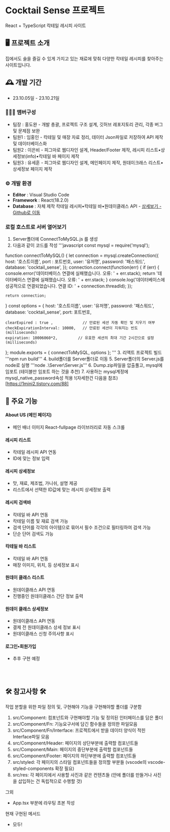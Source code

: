 
# Cocktail Sense 프로젝트
React + TypeScript 칵테일 레시피 사이트


## 🖥️ 프로젝트 소개
집에서도 술을 즐길 수 있게 가지고 있는 재료에 맞춰 다양한 칵테일 레시피를 찾아주는 사이트입니다.
<br>

## 🕰️ 개발 기간
* 23.10.05일 - 23.10.21일

### 🧑‍🤝‍🧑 맴버구성
 - 팀장  : 홍도완 - 개발 총괄, 프로젝트 구조 설계, 깃허브 레포지토리 관리, 각종 버그 및 문제점 보완
 - 팀원1 : 임홍인 - 칵테일 및 매장 자료 정리, 데이터 Json파일로 저장하여 API 제작 및 데이터베이스화
 - 팀원2 : 이은비 - 피그마로 웹디자인 설계, Header/Footer 제작, 레시피 리스트•상세정보(info)•칵테일 바 페이지 제작
 - 팀원3 : 유세훈 - 피그마로 웹디자인 설계, 메인페이지 제작, 원데이크래스 리스트•상세정보 페이지 제작

### ⚙️ 개발 환경
- **Editor** : Visual Studio Code
- **Framework** : React(18.2.0)
- **Database** : 자체 제작 칵테일 레시피•칵테일 바•원데이클래스 API - <a href="https://github.com/PowerGanjiHongin/IBA_Cocktail_recipe_API" >상세보기 - Github로 이동</a>

### 로컬 호스트로 서버 열어보기
1. Server폴더에 ConnectToMySQL.js 를 생성
2. 다음과 같이 코드를 작성
'''javascript
const mysql = require('mysql');

function connectToMySQL() {
    let connection = mysql.createConnection({
      host: '호스트이름',
      port : 포트번호,
      user: '유저명',
      password: '패스워드',
      database: 'cocktail_sense',
      });
      connection.connect(function(err) {
        if (err) {
            console.error('데이터베이스 연결에 실패했습니다. 오류: ' + err.stack);
            return '데이터베이스 연결에 실패했습니다. 오류: ' + err.stack;
        }
        console.log('데이터베이스에 성공적으로 연결되었습니다. 연결 ID: ' + connection.threadId);
    });

    return connection;
}
const options  = {
    host: '호스트이름',
    user: '유저명',
    password: '패스워드',
    database: 'cocktail_sense',
    port: 포트번호,
  
    clearExpired : true ,             // 만료된 세션 자동 확인 및 지우기 여부
    checkExpirationInterval: 10000,   // 만료된 세션이 지워지는 빈도 (milliseconds)
    expiration: 10006060*2,         // 유효한 세션의 최대 기간 2시간으로 설정 (milliseconds) 
  };
  module.exports = { connectToMySQL, options };
'''
3. 리액트 프로젝트 빌드 '''npm run build'''
4. build폴더를 Server폴더로 이동
5. Server폴더의 Server.js를 node로 실행 '''node .\Server\Server.js'''
6. Dump.zip파일을 압출풀고, mysql에 임포트 (테이블만 임포트 하는 것을 추천)
7. 사용하는 mysql계정에 mysql_native_password속성 적용 !(자세한건 다음을 참조)[https://1mini2.tistory.com/88]

## 📌 주요 기능
#### About US (메인 페이지)
- 메인 배너 이미지 React-fullpage 라이브러리로 자동 스크롤
#### 레시피 리스트
- 칵테일 레시피 API 연동
- ID에 맞는 정보 입력
#### 레시피 상세정보
- 맛, 재료, 제조법, 가니쉬, 설명 제공
- 리스트에서 선택한 ID값에 맞는 레시피 상세정보 출력

#### 레시피 검색바
- 칵테일 바 API 연동
- 칵테일 이름 및 재료 검색 가능
- 검색 단어를 각각의 아이템으로 묶어서 필수 조건으로 필터링하여 검색 가능
- 단순 단어 검색도 가능
#### 칵테일 바 리스트
- 칵테일 바 API 연동
- 매장 이미지, 위치, 등 상세정보 표시
#### 원데이 클래스 리스트
- 원데이클래스 API 연동
- 진행중인 원데이클래스 간단 정보 출력
#### 원데이 클래스 상세정보
- 원데이클래스 API 연동
- 결제 전 원데이클래스 상세 정보 표시
- 원데이클래스 신청 주의사항 표시

#### 로그인•회원가입
- 추후 구현 예정
<br>
<br>


## 🛠 참고사항 🛠
작업 분할을 위한 파일 정의 및, 구현해야 기능을 구현해야할 폴더를 구분함

1. src/Component: 컴포넌트와 구현해야할 기능 및 정의된 인터페이스를 담은 폴더
2. src/Component/Fn: 기능요구서에 담긴 함수들을 정의한 파일모음
3. src/Component/Fn/Interface: 프로젝트에서 받을 데이터 양식이 적힌 Interface파일 모음
4. src/Component/Header: 페이지의 상단부분에 출력할 컴포넌트들
5. src/Component/Main: 페이지의 중단부분에 출력할 컴포넌트들
6. src/Component/Footer: 페이지의 하단부분에 출력할 컴포넌트들
7. src/styled: 각 페이지의 스타일 컴포넌트들을 정의할 부분들 (vscode의 vscode-styled-components 확장 필요)
8. src/res: 각 페이지에서 사용할 사진과 같은 컨텐츠들 (안에 폴더를 만들거나 사진을 삽입하는 건 독립적으로 수행할 것)

그외 
- App.tsx 부분에 라우팅 초본 작성

현재 구현된 메서드
- 모두!

